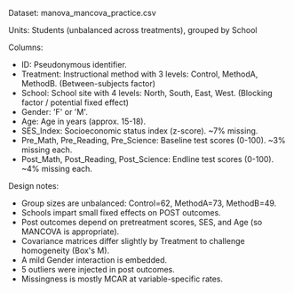 Dataset: manova_mancova_practice.csv

Units: Students (unbalanced across treatments), grouped by School

Columns:

- ID: Pseudonymous identifier.
- Treatment: Instructional method with 3 levels: Control, MethodA, MethodB.
(Between-subjects factor)
- School: School site with 4 levels: North, South, East, West. (Blocking factor /
potential fixed effect)
- Gender: 'F' or 'M'.
- Age: Age in years (approx. 15-18).
- SES_Index: Socioeconomic status index (z-score). ~7% missing.
- Pre_Math, Pre_Reading, Pre_Science: Baseline test scores (0-100). ~3% missing
each.
- Post_Math, Post_Reading, Post_Science: Endline test scores (0-100). ~4% missing
each.


Design notes:

- Group sizes are unbalanced: Control=62, MethodA=73, MethodB=49.
- Schools impart small fixed effects on POST outcomes.
- Post outcomes depend on pretreatment scores, SES, and Age (so MANCOVA is
appropriate).
- Covariance matrices differ slightly by Treatment to challenge homogeneity (Box's
M).
- A mild Gender interaction is embedded.
- 5 outliers were injected in post outcomes.
- Missingness is mostly MCAR at variable-specific rates.
